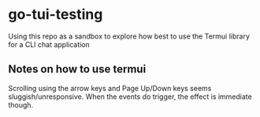 # go-tui-testing
Using this repo as a sandbox to explore how best to use the Termui library for a CLI chat application


## Notes on how to use termui

Scrolling using the arrow keys and Page Up/Down keys seems sluggish/unresponsive. When the events do trigger, the effect is immediate though.
